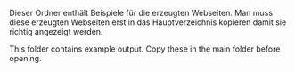Dieser Ordner enthält Beispiele für die erzeugten Webseiten.
Man muss diese erzeugten Webseiten erst in das Hauptverzeichnis kopieren damit sie richtig angezeigt werden.

This folder contains example output.
Copy these in the main folder before opening.
